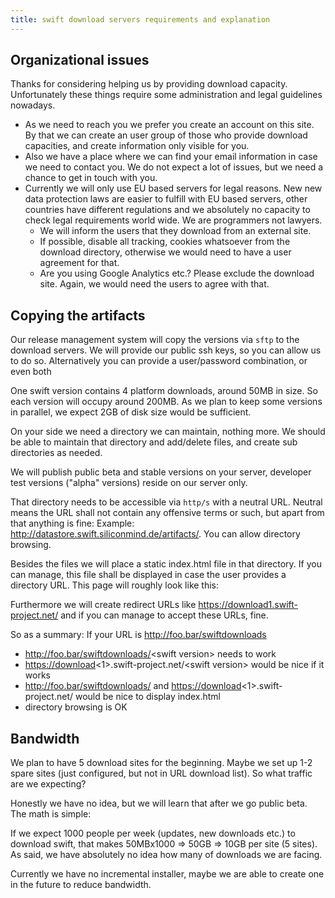 ```yaml
---
title: swift download servers requirements and explanation
---
```


## Organizational issues

Thanks for considering helping us by providing download capacity.
Unfortunately these things require some administration and legal
guidelines nowadays.

-   As we need to reach you we prefer you create an account on this site. By that we can create an user group of those who provide download capacities, and create information only visible for you.
-   Also we have a place where we can find your email information in case we need to contact you. We do not expect a lot of issues, but we need a chance to get in touch with you.
-   Currently we will only use EU based servers for legal reasons. New new data protection laws are easier to fulfill with EU based servers, other countries have different regulations and we absolutely no capacity to check legal requirements world wide. We are programmers not lawyers.
    -   We will inform the users that they download from an external site.
    -   If possible, disable all tracking, cookies whatsoever from the download directory, otherwise we would need to have a user agreement for that.
    -   Are you using Google Analytics etc.? Please exclude the download site. Again, we would need the users to agree with that.

## Copying the artifacts

Our release management system will copy the versions via `sftp` to the
download servers. We will provide our public ssh keys, so you can allow
us to do so. Alternatively you can provide a user/password combination,
or even both

One swift version contains 4 platform downloads, around 50MB in size. So
each version will occupy around 200MB. As we plan to keep some versions
in parallel, we expect 2GB of disk size would be sufficient.

On your side we need a directory we can maintain, nothing more. We
should be able to maintain that directory and add/delete files, and
create sub directories as needed.

We will publish public beta and stable versions on your server,
developer test versions (\"alpha\" versions) reside on our server only.

That directory needs to be accessible via `http/s` with a neutral URL.
Neutral means the URL shall not contain any offensive terms or such, but
apart from that anything is fine: Example:
<http://datastore.swift.siliconmind.de/artifacts/>. You can allow
directory browsing.

Besides the files we will place a static index.html file in that
directory. If you can manage, this file shall be displayed in case the
user provides a directory URL. This page will roughly look like this:

Furthermore we will create redirect URLs like
<https://download1.swift-project.net/> and if you can manage to accept
these URLs, fine.

So as a summary: If your URL is <http://foo.bar/swiftdownloads>

- <http://foo.bar/swiftdownloads/>\<swift version\> needs to work
- <https://download>\<1\>.swift-project.net/\<swift version\> would be nice if it works
- <http://foo.bar/swiftdownloads/> and <https://download>\<1\>.swift-project.net/ would be nice to display index.html
- directory browsing is OK

## Bandwidth


We plan to have 5 download sites for the beginning. Maybe we set up 1-2
spare sites (just configured, but not in URL download list). So what
traffic are we expecting?

Honestly we have no idea, but we will learn that after we go public
beta. The math is simple:

If we expect 1000 people per week (updates, new downloads etc.) to
download swift, that makes 50MBx1000 =\> 50GB =\> 10GB per site (5
sites). As said, we have absolutely no idea how many of downloads we are
facing.

Currently we have no incremental installer, maybe we are able to create
one in the future to reduce bandwidth.

